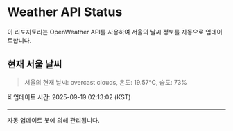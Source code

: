 
# Weather API Status

이 리포지토리는 OpenWeather API를 사용하여 서울의 날씨 정보를 자동으로 업데이트합니다.

## 현재 서울 날씨
> 서울의 현재 날씨: overcast clouds, 온도: 19.57°C, 습도: 73%

⏳ 업데이트 시간: 2025-09-19 02:13:02 (KST)

---
자동 업데이트 봇에 의해 관리됩니다.
